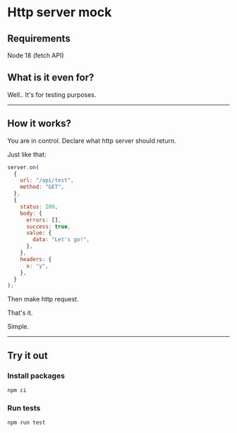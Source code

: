 # Http server mock

## Requirements

Node 18 (fetch API)

## What is it even for?

Well.. It's for testing purposes.

---

## How it works?

You are in control. Declare what http server should return.

Just like that:

```javascript
server.on(
  {
    url: "/api/test",
    method: "GET",
  },
  {
    status: 200,
    body: {
      errors: [],
      success: true,
      value: {
        data: "Let's go!",
      },
    },
    headers: {
      x: "y",
    },
  }
);
```

Then make http request.

That's it.

Simple.

---

## Try it out

### Install packages

`npm ci`

### Run tests

`npm run test`
